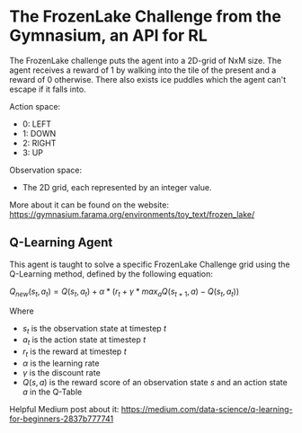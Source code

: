 # The FrozenLake Challenge from the Gymnasium, an API for RL
The FrozenLake challenge puts the agent into a 2D-grid of NxM size. The agent receives a reward of 1 by walking into the tile of the present and a reward of 0 otherwise. There also exists ice puddles which the agent can't escape if it falls into. 

Action space:
- 0: LEFT
- 1: DOWN
- 2: RIGHT
- 3: UP

Observation space:
- The 2D grid, each represented by an integer value.

More about it can be found on the website: https://gymnasium.farama.org/environments/toy_text/frozen_lake/

## Q-Learning Agent
This agent is taught to solve a specific FrozenLake Challenge grid using the Q-Learning method, defined by the following equation:

$Q_{new}(s_t,a_t)=Q(s_t,a_t)+\alpha*(r_t+\gamma*max_aQ(s_{t+1},a)-Q(s_t,a_t))$

Where 
- $s_t$ is the observation state at timestep $t$
- $a_t$ is the action state at timestep $t$
- $r_t$ is the reward at timestep $t$
- $\alpha$ is the learning rate
- $\gamma$ is the discount rate
- $Q(s,a)$ is the reward score of an observation state $s$ and an action state $a$ in the Q-Table 

Helpful Medium post about it: https://medium.com/data-science/q-learning-for-beginners-2837b777741
